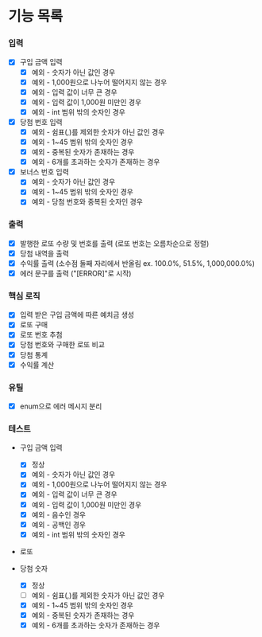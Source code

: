 # 기능 목록

### 입력

- [x] 구입 금액 입력
  - [x] 예외 - 숫자가 아닌 값인 경우
  - [x] 예외 - 1,000원으로 나누어 떨어지지 않는 경우
  - [x] 예외 - 입력 값이 너무 큰 경우
  - [x] 예외 - 입력 값이 1,000원 미만인 경우
  - [x] 예외 - int 범위 밖의 숫자인 경우

- [x] 당첨 번호 입력
  - [x] 예외 - 쉼표(,)를 제외한 숫자가 아닌 값인 경우
  - [x] 예외 - 1~45 범위 밖의 숫자인 경우
  - [x] 예외 - 중복된 숫자가 존재하는 경우
  - [x] 예외 - 6개를 초과하는 숫자가 존재하는 경우 

- [x] 보너스 번호 입력
  - [x] 예외 - 숫자가 아닌 값인 경우
  - [x] 예외 - 1~45 범위 밖의 숫자인 경우
  - [x] 예외 - 당첨 번호와 중복된 숫자인 경우

### 출력

- [x] 발행한 로또 수량 및 번호를 출력 (로또 번호는 오름차순으로 정렬)
- [x] 당첨 내역을 출력
- [x] 수익률 출력 (소수점 둘째 자리에서 반올림 ex. 100.0%, 51.5%, 1,000,000.0%)
- [x] 에러 문구를 출력 ("[ERROR]"로 시작) 

### 핵심 로직

- [x] 입력 받은 구입 금액에 따른 예치금 생성
- [x] 로또 구매
- [x] 로또 번호 추첨
- [x] 당첨 번호와 구매한 로또 비교
- [x] 당첨 통계
- [x] 수익률 계산

### 유틸

- [x] enum으로 에러 메시지 분리

### 테스트
- 구입 금액 입력
  - [x] 정상
  - [x] 예외 - 숫자가 아닌 값인 경우
  - [x] 예외 - 1,000원으로 나누어 떨어지지 않는 경우
  - [x] 예외 - 입력 값이 너무 큰 경우
  - [x] 예외 - 입력 값이 1,000원 미만인 경우
  - [x] 예외 - 음수인 경우
  - [x] 예외 - 공백인 경우
  - [x] 예외 - int 범위 밖의 숫자인 경우

- 로또

- 당첨 숫자
  - [x] 정상
  - [ ] 예외 - 쉼표(,)를 제외한 숫자가 아닌 값인 경우
  - [x] 예외 - 1~45 범위 밖의 숫자인 경우
  - [x] 예외 - 중복된 숫자가 존재하는 경우
  - [x] 예외 - 6개를 초과하는 숫자가 존재하는 경우